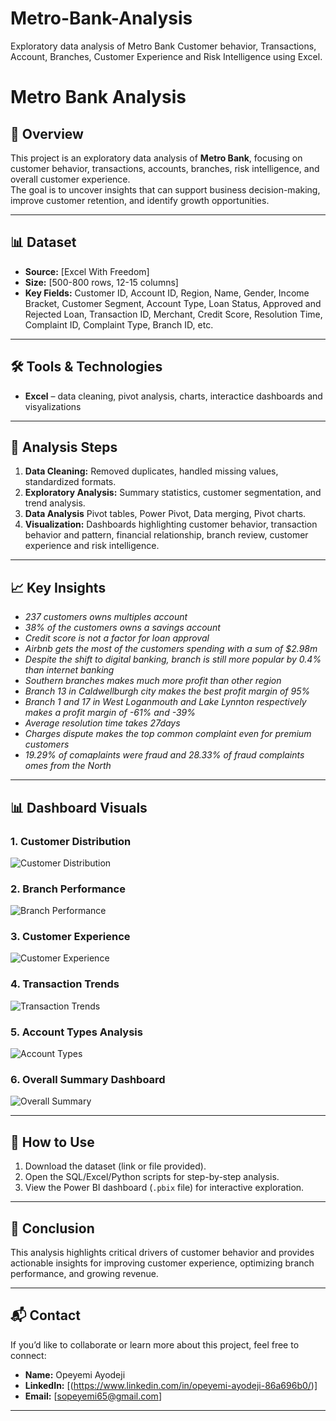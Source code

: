 # Metro-Bank-Analysis
Exploratory data analysis of Metro Bank Customer behavior, Transactions, Account, Branches, Customer Experience and Risk Intelligence using Excel.

# Metro Bank Analysis  

## 📌 Overview  
This project is an exploratory data analysis of **Metro Bank**, focusing on customer behavior, transactions, accounts, branches, risk intelligence, and overall customer experience.  
The goal is to uncover insights that can support business decision-making, improve customer retention, and identify growth opportunities.  

---

## 📊 Dataset  
- **Source:** [Excel With Freedom]  
- **Size:** [500-800 rows, 12-15 columns]  
- **Key Fields:** Customer ID, Account ID, Region, Name, Gender, Income Bracket, Customer Segment, Account Type, Loan Status, Approved and Rejected Loan, Transaction ID, Merchant, Credit Score, Resolution Time, Complaint ID, Complaint Type, Branch ID, etc.  

---

## 🛠️ Tools & Technologies  
- **Excel** – data cleaning, pivot analysis, charts, interactice dashboards and visyalizations 
---

## 🔎 Analysis Steps  
1. **Data Cleaning:** Removed duplicates, handled missing values, standardized formats.  
2. **Exploratory Analysis:** Summary statistics, customer segmentation, and trend analysis.
3. **Data Analysis** Pivot tables, Power Pivot, Data merging, Pivot charts.  
4. **Visualization:** Dashboards highlighting customer behavior, transaction behavior and pattern, financial relationship, branch review, customer experience and risk intelligence.

---

## 📈 Key Insights  
- *237 customers owns multiples account*  
- *38% of the customers owns a savings account*
- *Credit score is not a factor for loan approval* 
- *Airbnb gets the most of the customers spending with a sum of $2.98m*
- *Despite the shift to digital banking, branch is still more popular by 0.4% than internet banking*
- *Southern branches makes much more profit than other region*
- *Branch 13 in Caldwellburgh city makes the best profit margin of 95%*
- *Branch 1 and 17 in West Loganmouth and Lake Lynnton respectively makes a profit margin of -61% and -39%*
- *Average resolution time takes 27days*
- *Charges dispute makes the top common complaint even for premium customers*
- *19.29% of comaplaints were fraud and 28.33% of fraud complaints omes from the North*

---
## 📊 Dashboard Visuals  

### 1. Customer Distribution  
![Customer Distribution](https://github.com/user-attachments/assets/addd5f6f-36af-4df7-9f64-10f215f9c2ee)

### 2. Branch Performance  
![Branch Performance](https://github.com/user-attachments/assets/fe14f876-f642-4c65-bd2e-dc0c4ae50d8c)

### 3. Customer Experience  
![Customer Experience](https://github.com/user-attachments/assets/bcd2eb98-fce2-4575-a0cb-8ffd84b16797)

### 4. Transaction Trends  
![Transaction Trends](https://github.com/user-attachments/assets/eee3720c-31f9-4f87-a024-e62af2e19f6c)

### 5. Account Types Analysis  
![Account Types](https://github.com/user-attachments/assets/c94a988f-84a0-42fc-ae5f-f8f81286ac35)

### 6. Overall Summary Dashboard  
![Overall Summary](https://github.com/user-attachments/assets/ff15746c-a05f-4644-8b68-dad6babad4c8)

---

## 🚀 How to Use  
1. Download the dataset (link or file provided).  
2. Open the SQL/Excel/Python scripts for step-by-step analysis.  
3. View the Power BI dashboard (`.pbix` file) for interactive exploration.  

---

## 📝 Conclusion  
This analysis highlights critical drivers of customer behavior and provides actionable insights for improving customer experience, optimizing branch performance, and growing revenue.  

---

## 📬 Contact  
If you’d like to collaborate or learn more about this project, feel free to connect:  
- **Name:** Opeyemi Ayodeji
- **LinkedIn:** [(https://www.linkedin.com/in/opeyemi-ayodeji-86a696b0/)]  
- **Email:** [sopeyemi65@gmail.com]  

---
